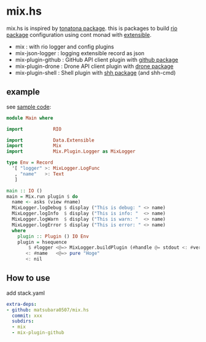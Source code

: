 # mix.hs

mix.hs is inspired by [tonatona package](https://github.com/tonatona-project/tonatona).
this is packages to build [rio package](https://github.com/commercialhaskell/rio) configuration using cont monad with [extensible](https://github.com/fumieval/extensible).

- mix : with rio logger and config plugins
- mix-json-logger : logging extensible record as json
- mix-plugin-github : GitHub API client plugin with [github package](https://github.com/phadej/github)
- mix-plugin-drone : Drone API client plugin with [drone package](https://github.com/matsubara0507/drone-haskell)
- mix-plugin-shell : Shell plugin with [shh package](https://github.com/luke-clifton/shh) (and shh-cmd)

## example

see [sample code](mix/sample/Main.hs):

```Haskell
module Main where

import           RIO

import           Data.Extensible
import           Mix
import           Mix.Plugin.Logger as MixLogger

type Env = Record
  '[ "logger" >: MixLogger.LogFunc
   , "name"   >: Text
   ]

main :: IO ()
main = Mix.run plugin $ do
  name <- asks (view #name)
  MixLogger.logDebug $ display ("This is debug: " <> name)
  MixLogger.logInfo  $ display ("This is info: "  <> name)
  MixLogger.logWarn  $ display ("This is warn: "  <> name)
  MixLogger.logError $ display ("This is error: " <> name)
  where
    plugin :: Plugin () IO Env
    plugin = hsequence
        $ #logger <@=> MixLogger.buildPlugin (#handle @= stdout <: #verbose @= True <: nil)
       <: #name   <@=> pure "Hoge"
       <: nil
```

## How to use

add stack.yaml

```yaml
extra-deps:
- github: matsubara0507/mix.hs
  commit: xxx
  subdirs:
  - mix
  - mix-plugin-github
```
